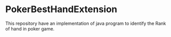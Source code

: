 # PokerBestHandExtension
This repository have an implementation of java program to identify the Rank of hand in poker game.
